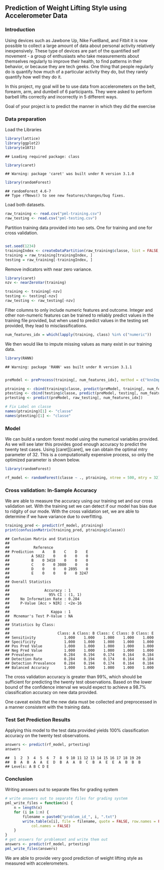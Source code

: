 ## Prediction of Weight Lifting Style using Accelerometer Data

### Introduction  

Using devices such as Jawbone Up, Nike FuelBand, and Fitbit it is now possible to collect a large amount of data about personal activity relatively inexpensively. These type of devices are part of the quantified self movement - a group of enthusiasts who take measurements about themselves regularly to improve their health, to find patterns in their behavior, or because they are tech geeks. One thing that people regularly do is quantify how much of a particular activity they do, but they rarely quantify how well they do it.

In this project, my goal will be to use data from accelerometers on the belt, forearm, arm, and dumbell of 6 participants. They were asked to perform barbell lifts correctly and incorrectly in 5 different ways.

Goal of your project is to predict the manner in which they did the exercise

### Data preparation  

Load the Libraries  


```r
library(lattice)
library(ggplot2)
library(e1071)
```

```
## Loading required package: class
```

```r
library(caret)
```

```
## Warning: package 'caret' was built under R version 3.1.0
```

```r
library(randomForest)
```

```
## randomForest 4.6-7
## Type rfNews() to see new features/changes/bug fixes.
```



Load both datasets.  


```r
raw_training <- read.csv("pml-training.csv")
raw_testing <- read.csv("pml-testing.csv")
```


Partition training data provided into two sets. One for training and one for cross validation.


```r

set.seed(1234)
trainingIndex <- createDataPartition(raw_training$classe, list = FALSE, p = 0.9)
training = raw_training[trainingIndex, ]
testing = raw_training[-trainingIndex, ]
```


Remove indicators with near zero variance.


```r
library(caret)
nzv <- nearZeroVar(training)

training <- training[-nzv]
testing <- testing[-nzv]
raw_testing <- raw_testing[-nzv]
```


Filter columns to only include numeric features and outcome. Integer and other non-numeric features can be trained to reliably predict values in the training file provided, but when used to predict values in the testing set provided, they lead to misclassifications.


```r
num_features_idx = which(lapply(training, class) %in% c("numeric"))
```


We then would like to impute missing values as many exist in our training data.


```r
library(RANN)
```

```
## Warning: package 'RANN' was built under R version 3.1.1
```

```r

preModel <- preProcess(training[, num_features_idx], method = c("knnImpute"))

ptraining <- cbind(training$classe, predict(preModel, training[, num_features_idx]))
ptesting <- cbind(testing$classe, predict(preModel, testing[, num_features_idx]))
prtesting <- predict(preModel, raw_testing[, num_features_idx])

# Fix Label on classe
names(ptraining)[1] <- "classe"
names(ptesting)[1] <- "classe"
```


### Model  

We can build a random forest model using the numerical variables provided. As we will see later this provides good enough accuracy to predict the twenty test cases. Using [caret][caret], we can obtain the optimal mtry parameter of 32. This is a computationally expensive process, so only the optimized parameter is shown below.


```r
library(randomForest)

rf_model <- randomForest(classe ~ ., ptraining, ntree = 500, mtry = 32)
```


### Cross validation: In-Sample Accuracy

We are able to measure the accuracy using our training set and our cross validation set. With the training set we can detect if our model has bias due to ridgity of our mode. With the cross validation set, we are able to determine if we have variance due to overfitting.


```r
training_pred <- predict(rf_model, ptraining)
print(confusionMatrix(training_pred, ptraining$classe))
```

```
## Confusion Matrix and Statistics
## 
##           Reference
## Prediction    A    B    C    D    E
##          A 5022    0    0    0    0
##          B    0 3418    0    0    0
##          C    0    0 3080    0    0
##          D    0    0    0 2895    0
##          E    0    0    0    0 3247
## 
## Overall Statistics
##                                 
##                Accuracy : 1     
##                  95% CI : (1, 1)
##     No Information Rate : 0.284 
##     P-Value [Acc > NIR] : <2e-16
##                                 
##                   Kappa : 1     
##  Mcnemar's Test P-Value : NA    
## 
## Statistics by Class:
## 
##                      Class: A Class: B Class: C Class: D Class: E
## Sensitivity             1.000    1.000    1.000    1.000    1.000
## Specificity             1.000    1.000    1.000    1.000    1.000
## Pos Pred Value          1.000    1.000    1.000    1.000    1.000
## Neg Pred Value          1.000    1.000    1.000    1.000    1.000
## Prevalence              0.284    0.194    0.174    0.164    0.184
## Detection Rate          0.284    0.194    0.174    0.164    0.184
## Detection Prevalence    0.284    0.194    0.174    0.164    0.184
## Balanced Accuracy       1.000    1.000    1.000    1.000    1.000
```


The cross validation accuracy is greater than 99%, which should be sufficient for predicting the twenty test observations. Based on the lower bound of the confidence interval we would expect to achieve a 98.7% classification accuracy on new data provided.

One caveat exists that the new data must be collected and preprocessed in a manner consistent with the training data.

### Test Set Prediction Results

Applying this model to the test data provided yields 100% classification accuracy on the twenty test observations.


```r
answers <- predict(rf_model, prtesting)
answers
```

```
##  1  2  3  4  5  6  7  8  9 10 11 12 13 14 15 16 17 18 19 20 
##  B  A  B  A  A  E  D  B  A  A  B  C  B  A  E  E  A  B  B  B 
## Levels: A B C D E
```


### Conclusion 

Writing answers out to separate files for grading system


```r
# write answers out to separate files for grading system
pml_write_files = function(x) {
    n = length(x)
    for (i in 1:n) {
        filename = paste0("problem_id_", i, ".txt")
        write.table(x[i], file = filename, quote = FALSE, row.names = FALSE, 
            col.names = FALSE)
    }
}
# get answers for problemset and write them out
answers <- predict(rf_model, prtesting)
pml_write_files(answers)
```


We are able to provide very good prediction of weight lifting style as measured with accelerometers.
